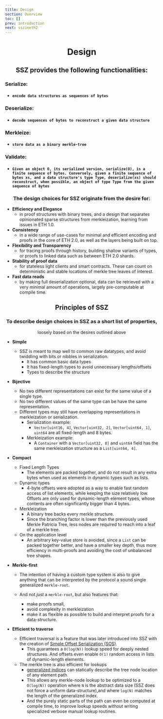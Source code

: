 ```yaml
---
title: Design
section: Overview
toc: []
prev: introduction
next: sszineth2
---
```


<div align='center'>

# Design

## SSZ provides the following functionalities:

</div>
<div align='start'>

### Serialize: 
- #### `encode data structures as sequences of bytes`
    
### Deserialize: 
- #### `decode sequences of bytes to reconstruct a given data structure`

### Merkleize:
- #### `store data as a binary merkle-tree`

### Validate:
- #### `Given an object O, its serialized version, serialize(O), is a finite sequence of bytes. Conversely, given a finite sequence of bytes xs, and a data structure's type Type, deserialize(xs) should reconstruct, when possible, an object of type Type from the given sequence of bytes`

</div>
<div align='center'>


### The design choices for SSZ originate from the desire for:

</div>
<div align='start'>

- **Efficiency and Elegance** 
  - in proof structures with binary trees, and a design that separates opinionated sparse structures from merkleization, learning from issues in ETH 1.0.
- **Consistency** 
  - in a wide range of use-cases for minimal and efficient encoding and proofs in the core of ETH 2.0, as well as the layers being built on top.
- **Flexibility and Transparency** 
  - for tracing proofs through history, building shallow variants of types, or proofs to linked data such as between ETH 2.0 shards.
- **Stability of proof data** 
  - for stateless light clients and smart contracts. These can count on deterministic and stable locations of merkle tree leaves of interest.
- **Fast data reads** 
  - by making full deserialization optional, data can be retrieved with a very minimal amount of operations, largely pre-computable at compile time.

</div>
<div align='center'>

## Principles of SSZ

### To describe design choices in SSZ as a short list of properties,
loosely based on the desires outlined above

</div>
<div align='start'>

- **Simple**

  - SSZ is meant to map well to common raw datatypes, and avoid twiddling with bits or nibbles in serialization.
    - It has common basic data types
    - It has fixed-length types to avoid unnecessary lengths/offsets
    - Types to describe the structure

- **Bijective**
  - No two different representations can exist for the same value of a single type.
  - No two different values of the same type can be have the same representation.
  - Different types may still have overlapping representations in merkleization or serialization.
    - Serialization example: 
      - `Vector[uint16, 4]`, `Vector[uint32, 2]`, `Vector[uint64, 1]`, `uint64` are all fixed-length and 8 bytes.
    - Merkleization example: 
      - A `Container` with a `Vector[uint32, 8]` and `uint64` field has the same merkleization structure as a `List[uint64, 4]`.

- **Compact**
  - Fixed Length Types
    - The elements are packed together, and do not result in any extra bytes when used as elements in dynamic types such as lists.
  - Dynamic types
    -  4-byte offsets were adopted as a way to enable fast random access of list elements, while keeping the size relatively low. Offsets are only used for dynamic-length element types, whose contents are often significantly bigger than 4 bytes.
  - Merkleization 
    - A binary tree backs every merkle structure. 
    - Since the branching factor is lower than the previously used Merkle Patricia Tree, less nodes are required to reach into a leaf of a merkle tree.
  - On the application level
    - An arbitrary key-value store is avoided, since a `List` can be packed together better, and have a smaller key depth, thus more efficiency in multi-proofs and avoiding the cost of unbalanced tree shapes.

- **Merkle-first**

  - The intention of having a custom type system is also to give anything that can be interpreted by the protocol a sound single generalized `merkle-root`.

  - And not *just* a `merkle-root`, but also features that: 
    - make proofs small,
    - avoid complexity in merkleization 
    - make it as flexible as possible to build and interpret proofs for a data-structure.


- **Efficient to traverse**

  - Efficient traversal is a feature that was later introduced into SSZ with the creation of [Simple Offset Serialization (SOS)](https://gist.github.com/karalabe/3a25832b1413ee98daad9f0c47be3632).
    - This guarantees a `O(log(N))` lookup speed for deeply nested structures. And offsets even enable `O(1)` random access in lists of dynamic-length elements.
  - The merkle tree is also efficient for lookups
    - [generalized indices](./overview/generalized_merkle_tree_indices.md) can statically describe the tree node location of any element path.
    - This allows any merkle-node lookup to be optimized to a `O(log(N))` operation where `N` is the abstract data size (SSZ does not force a uniform data-structure),and where `log(N)` matches the length of the generalized index. 
    - And the purely static parts of the path can even be computed at compile time, to improve lookup speeds without writing specialized verbose manual lookup routines.
